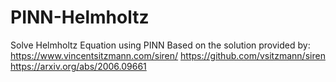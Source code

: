 # PINN-Helmholtz
Solve Helmholtz Equation using PINN
Based on the solution provided by:
https://www.vincentsitzmann.com/siren/
https://github.com/vsitzmann/siren
https://arxiv.org/abs/2006.09661
